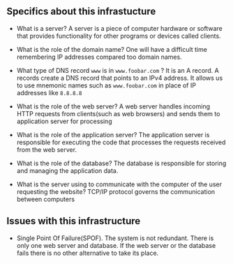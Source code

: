 ## Specifics about this infrastucture

+ What is a server? A server is a piece of computer hardware or software that provides functionality for other programs or devices called clients.

+ What is the role of the domain name? One will have a difficult time remembering IP addresses compared too domain names.

+ What type of DNS record `www` is in `www.foobar.com` ? It is an A record. A records create a DNS record that points to an IPv4 address. It allows us to use mnemonic names such as `www.foobar.com` in place of IP addresses like `8.8.8.8`

+ What is the role of the web server? A web server handles incoming HTTP requests from clients(such as web browsers) and sends them to application server for processing

+ What is the role of the application server? The application server is responsible for executing the code that processes the requests received from the web server.

+ What is the role of the database? The database is responsible for storing and managing the application data.

+ What is the server using to communicate with the computer of the user requesting the website? TCP/IP protocol governs the communication between computers

## Issues with this infrastructure

+ Single Point Of Failure(SPOF). The system is not redundant. There is only one web server and database. If the web server or the database fails there is no other alternative to take its place.
